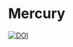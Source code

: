 # Mercury

[![DOI](https://zenodo.org/badge/21578/byu-vv-lab/mercury.svg)](https://zenodo.org/badge/latestdoi/21578/byu-vv-lab/mercury)
